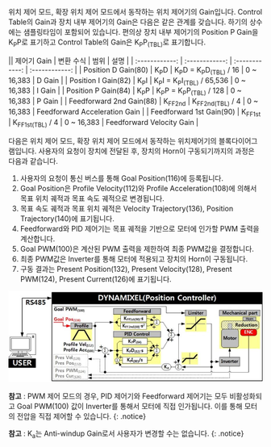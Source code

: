 
위치 제어 모드, 확장 위치 제어 모드에서 동작하는 위치 제어기의 Gain입니다. Control Table의 Gain과 장치 내부 제어기의 Gain은 다음은 같은 관계를 갖습니다. 하기의 상수에는 샘플링타임이 포함되어 있습니다. 편의상 장치 내부 제어기의 Position P Gain을 K<sub>P</sub>P로 표기하고 Control Table의 Gain은 K<sub>P</sub>P<sub>(TBL)</sub>로 표기합니다.

|| 제어기 Gain     | 변환 수식     | 범위 | 설명 |
| :------------: | :------------: | :------------: | :------------: |
| Position D Gain(80) | K<sub>P</sub>D | K<sub>P</sub>D = K<sub>P</sub>D<sub>(TBL)</sub> / 16 | 0 ~ 16,383 | D Gain |
| Position I Gain(82) | K<sub>P</sub>I | K<sub>P</sub>I = K<sub>P</sub>I<sub>(TBL)</sub> / 65,536 | 0 ~ 16,383 | I Gain |
| Position P Gain(84) | K<sub>P</sub>P | K<sub>P</sub>P = K<sub>P</sub>P<sub>(TBL)</sub> / 128 | 0 ~ 16,383 | P Gain |
| Feedforward 2nd Gain(88) | K<sub>FF2nd</sub> | K<sub>FF2nd(TBL)</sub> / 4 | 0 ~ 16,383 | Feedforward Acceleration Gain |
| Feedforward 1st Gain(90) | K<sub>FF1st</sub> | K<sub>FF1st(TBL)</sub> / 4 | 0 ~ 16,383 | Feedforward Velocity Gain |

다음은 위치 제어 모드, 확장 위치 제어 모드에서 동작하는 위치제어기의 블록다이어그램입니다. 사용자의 요청이 장치에 전달된 후, 장치의 Horn이 구동되기까지의 과정은 다음과 같습니다.

1. 사용자의 요청이 통신 버스를 통해 Goal Position(116)에 등록됩니다.
2. Goal Position은 Profile Velocity(112)와 Profile Acceleration(108)에 의해서 목표 위치 궤적과 목표 속도 궤적으로 변경됩니다.
3. 목표 속도 궤적과 목표 위치 궤적은 Velocity Trajectory(136), Position Trajectory(140)에 표기됩니다.
4. Feedforward와 PID 제어기는 목표 궤적을 기반으로 모터에 인가할 PWM 출력을 계산합니다.
5. Goal PWM(100)은 계산된 PWM 출력을 제한하여 최종 PWM값을 결정합니다.
6. 최종 PWM값은 Inverter를 통해 모터에 적용되고 장치의 Horn이 구동됩니다.
7. 구동 결과는 Present Position(132), Present Velocity(128), Present PWM(124), Present Current(126)에 표기됩니다.

![](/assets/images/dxl/position_controller_pid_gain.jpg)

**참고** : PWM 제어 모드의 경우, PID 제어기와 Feedforward 제어기는 모두 비활성화되고 Goal PWM(100) 값이 Inverter를 통해서 모터에 직접 인가됩니다. 이를 통해 모터의 전압을 직접 제어할 수 있습니다.
{: .notice}

**참고** : K<sub>a</sub>는 Anti-windup Gain로서 사용자가 변경할 수는 없습니다.
{: .notice}
